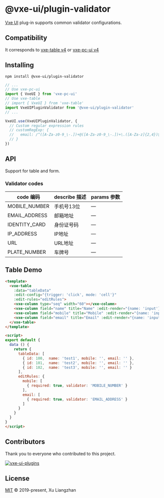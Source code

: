# @vxe-ui/plugin-validator

[Vxe UI](https://vxeui.com/) plug-in supports common validator configurations.

## Compatibility

It corresponds to [vxe-table v4](https://www.npmjs.com/package/vxe-table) or [vxe-pc-ui v4](https://www.npmjs.com/package/vxe-pc-ui)  

## Installing

```shell
npm install @vxe-ui/plugin-validator
```

```javascript
// ...
// Use vxe-pc-ui
import { VxeUI } from 'vxe-pc-ui'
// Use vxe-table
// import { VxeUI } from 'vxe-table'
import VxeUIPluginValidator from '@vxe-ui/plugin-validator'
// ...

VxeUI.use(VxeUIPluginValidator, {
  // Custom regular expression rules
  // customRegExp: {
  //   email: /^([A-Za-z0-9_\-.])+@([A-Za-z0-9_\-.])+\.([A-Za-z]{2,4})$/
  // }
})
```

## API

Support for table and form.

### Validator codes

| code 编码 | describe 描述 | params 参数 |
|------|------|------|
| MOBILE_NUMBER | 手机号13位 | — |
| EMAIL_ADDRESS  | 邮箱地址 | — |
| IDENTITY_CARD  | 身份证号码 | — |
| IP_ADDRESS  | IP地址 | — |
| URL  | URL地址 | — |
| PLATE_NUMBER  | 车牌号 | — |

## Table Demo

```html
<template>
  <vxe-table
    :data="tableData"
    :edit-config="{trigger: 'click', mode: 'cell'}"
    :edit-rules="editRules">
    <vxe-column type="seq" width="60"></vxe-column>
    <vxe-column field="name" title="Name" :edit-render="{name: 'input'}"></vxe-column>
    <vxe-column field="mobile" title="Mobile" :edit-render="{name: 'input'}"></vxe-column>
    <vxe-column field="email" title="Email" :edit-render="{name: 'input'}"></vxe-column>
  </vxe-table>
</template>

<script>
export default {
  data () {
    return {
      tableData: [
        { id: 100,  name: 'test1', mobile: '', email: '' },
        { id: 101,  name: 'test2', mobile: '', email: '' },
        { id: 102,  name: 'test3', mobile: '', email: '' }
      ],
      editRules: {
        mobile: [
          { required: true, validator: 'MOBILE_NUMBER' }
        ],
        email: [
          { required: true, validator: 'EMAIL_ADDRESS' }
        ]
      }
    }
  }
}
</script>
```

## Contributors

Thank you to everyone who contributed to this project.

[![vxe-ui-plugins](https://contrib.rocks/image?repo=x-extends/vxe-ui-plugins)](https://github.com/x-extends/vxe-ui-plugins/graphs/contributors)

## License

[MIT](LICENSE) © 2019-present, Xu Liangzhan
